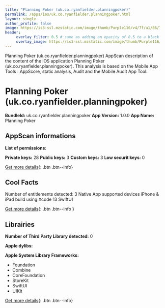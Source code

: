 ```yaml
---
title: "Planning Poker (uk.co.ryanfielder.planningpoker)"
permalink: /apps/ios/uk.co.ryanfielder.planningpoker.html
layout: single
author_profile: false
image: https://is3-ssl.mzstatic.com/image/thumb/Purple116/v4/7f/a1/86/7fa18685-6a22-0982-a6e9-9d45fd5d0805/AppIcon-0-1x_U007emarketing-0-7-0-85-220.png/512x512bb.jpg
header: 
     overlay_filter: 0.5 # same as adding an opacity of 0.5 to a black background
     overlay_image: https://is3-ssl.mzstatic.com/image/thumb/Purple116/v4/7f/a1/86/7fa18685-6a22-0982-a6e9-9d45fd5d0805/AppIcon-0-1x_U007emarketing-0-7-0-85-220.png/512x512bb.jpg
---
```

Planning Poker (uk.co.ryanfielder.planningpoker) AppScan description of the content of the iOS application Planning Poker (uk.co.ryanfielder.planningpoker). This analysis is based on the Mobile App Tools : AppScore, static analysis, Audit and the Mobile Audit App Tool.

# Planning Poker (uk.co.ryanfielder.planningpoker)

**BundleId:** uk.co.ryanfielder.planningpoker
**App Version:** 1.0.0
**App Name:** Planning Poker


## AppScan informations 

**List of permissions:** 
  
  
**Private keys:** 28
**Public keys:** 3
**Custom keys:** 3
**Low securit keys:** 0
  
[Get more details](/pricing.html){: .btn .btn--info}

## Cool Facts

Number of entitlements detected: 3
Native App
supported devices iPhone & iPad
build using Xcode 13
SwiftUI
  
[Get more details](/pricing.html){: .btn .btn--info }

## Librairies 
**Number of Third Party Library detected:** 0


**Apple dylibs:**


**Apple System Library Frameworks:**
- Foundation
- Combine
- CoreFoundation
- StoreKit
- SwiftUI
- UIKit


  
[Get more details](/pricing.html){: .btn .btn--info}

